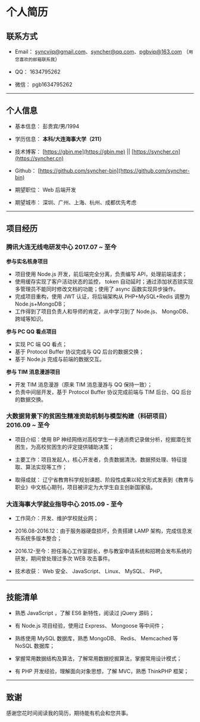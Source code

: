 # 个人简历
## 联系方式

- Email： [syncviip@gmail.com](syncviip@gmail.com)、[syncher@qq.com](syncher@qq.com)、[pgbvip@163.com](pgbvip@163.com) （```用您喜欢的邮箱联系我```）

- QQ： 1634795262

- 微信： pgb1634795262

---

## 个人信息

 - 基本信息： 彭贵宾/男/1994

 - 学历信息： **本科/大连海事大学（211）**

 - 技术博客： [https://gbin.me](https://gbin.me) || [https://syncher.cn](https://syncher.cn)

 -  Github： [https://github.com/syncher-bin](https://github.com/syncher-bin)

 - 期望职位： Web 后端开发

 - 期望城市： 深圳、广州、上海、杭州、成都优先考虑

---

## 项目经历

### 腾讯大连无线电研发中心   2017.07 ~ 至今
**参与实名核身项目**

- 项目使用 Node.js 开发，前后端完全分离，负责编写 API，处理前端请求；
- 使用缓存实现了客户活动状态的监控， token 自动延时；通过添加状态锁实现多管理员不能同时修改文档的功能；使用了 async 函数实现异步操作。
- 完成项目重构，使用 JWT 认证，将后端架构从 PHP+MySQL+Redis 调整为 Node.js+MongoDB；
- 工作得到了项目负责人和导师的肯定，从中学习到了 Node.js、 MongoDB、跨域等知识。

**参与 PC QQ 看点项目**

- 实现 PC 端 QQ 看点；
- 基于 Protocol Buffer 协议完成与 QQ 后台的数据交换；
- 基于 Node.js 完成与前端的数据交互。

**参与 TIM 消息漫游项目**

- 开发 TIM 消息漫游（原来 TIM 消息漫游与 QQ 保持一致）；
- 负责中间层开发，基于 Protocol Buffer 协议完成前端与 TIM 后台、QQ 后台的数据交换。

### 大数据背景下的贫困生精准资助机制与模型构建（科研项目） 2016.09 ~ 至今
- 项目介绍：使用 BP 神经网络对高校学生一卡通消费记录做分析，挖掘潜在贫困生，为高校贫困生的评定提供辅助决策；

- 主要工作：项目发起人，核心开发者，负责数据清洗、数据预处理、特征提取、算法实现等工作；

- 取得成就： 辽宁省教育科学规划课题、阶段性成果以轮文形式发表到《教育与职业》中文核心期刊，项目被评定为大学生自主创新国家级。

### 大连海事大学就业指导中心  2015.09 - 至今
- 工作简介：开发、维护学校就业网；

- 2016.08-2016.12：由于服务器硬盘损坏，负责搭建 LAMP 架构，完成信息发布系统多版本整合；

- 2016.12-至今：担任海心工作室部长，参与教室申请系统和招聘会发布系统的研发，期间曾处理过多次 WEB 攻击事件。

- 技术收获： Web 安全、 JavaScript、 Linux、 MySQL、 PHP。

---
## 技能清单
- 熟悉 JavaScript ，了解 ES6 新特性，阅读过 jQuery 源码；

- 有 Node.js 项目经验，使用过 Express、 Mongoose 等中间件；

- 熟练使用 MySQL 数据库，熟悉 MongoDB、 Redis、 Memcached 等 NoSQL 数据库；

- 掌握常用数据结构及算法，了解常用数据挖掘算法，掌握常用设计模式；

- 有 PHP 开发经验，理解面向对象思想，了解 MVC，熟悉 ThinkPHP 框架；

---

## 致谢
感谢您花时间阅读我的简历，期待能有机会和您共事。
